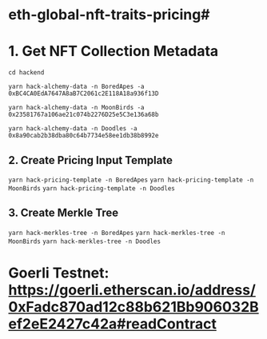 # eth-global-nft-traits-pricing#

# 1. Get NFT Collection Metadata

`cd hackend`

`yarn hack-alchemy-data -n BoredApes -a 0xBC4CA0EdA7647A8aB7C2061c2E118A18a936f13D`

`yarn hack-alchemy-data -n MoonBirds -a 0x23581767a106ae21c074b2276D25e5C3e136a68b`

`yarn hack-alchemy-data -n Doodles -a 0x8a90cab2b38dba80c64b7734e58ee1db38b8992e`

## 2. Create Pricing Input Template

`yarn hack-pricing-template -n BoredApes`
`yarn hack-pricing-template -n MoonBirds`
`yarn hack-pricing-template -n Doodles`

## 3. Create Merkle Tree

`yarn hack-merkles-tree -n BoredApes`
`yarn hack-merkles-tree -n MoonBirds`
`yarn hack-merkles-tree -n Doodles`


# Goerli Testnet: https://goerli.etherscan.io/address/0xFadc870ad12c88b621Bb906032Bef2eE2427c42a#readContract